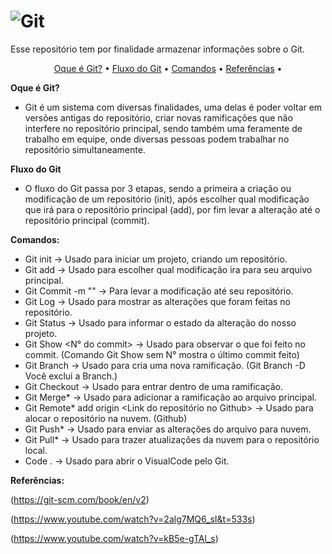 # ![Git](https://user-images.githubusercontent.com/101012809/162340613-57d449d2-f730-4abd-80c3-7680fe55457a.png)

Esse repositório tem por finalidade armazenar informações sobre o Git. 

<p align="center">
 <a href="#Oque é Git?">Oque é Git?</a> •
 <a href="#Fluxo do Git">Fluxo do Git</a> • 
 <a href="#Comandos">Comandos</a> • 
 <a href="#Referências">Referências</a> • 
</p>



**Oque é Git?**

* Git é um sistema com diversas finalidades, uma delas é poder voltar em versões antigas do repositório, criar novas ramificações que não interfere no repositório principal, sendo também uma feramente de trabalho em equipe, onde diversas pessoas podem trabalhar no repositório simultaneamente.

**Fluxo do Git**

* O fluxo do Git passa por 3 etapas, sendo a primeira a criação ou modificação de um repositório (init), após escolher qual modificação que irá para o repositório principal (add), por fim levar a alteração até o repositório principal (commit).

**Comandos:**

* Git init -> Usado para iniciar um projeto, criando um repositório.
* Git add -> Usado para escolher qual modificação ira para seu arquivo principal.
* Git Commit -m "" -> Para levar a modificação até seu repositório. 
* Git Log -> Usado para mostrar as alterações que foram feitas no repositório.
* Git Status -> Usado para informar o estado da alteração do nosso projeto.
* Git Show <N° do commit> -> Usado para observar o que foi feito no commit. (Comando Git Show sem N° mostra o último commit feito)
* Git Branch <Nome> -> Usado para cria uma nova ramificação. (Git Branch -D <Nome da Branch> Você exclui a Branch.)
* Git Checkout <Nome da Branch> -> Usado para entrar dentro de uma ramificação. 
* Git Merge* <Nome da Branch> -> Usado para adicionar a ramificação ao arquivo principal.
* Git Remote* add origin <Link do repositório no Github> -> Usado para alocar o repositório na nuvem. (Github)
* Git Push* -> Usado para enviar as alterações do arquivo para nuvem.
* Git Pull* -> Usado para trazer atualizações da nuvem para o repositório local.
* Code . -> Usado para abrir o VisualCode pelo Git.

**Referências:**

(https://git-scm.com/book/en/v2)

(https://www.youtube.com/watch?v=2alg7MQ6_sI&t=533s)

(https://www.youtube.com/watch?v=kB5e-gTAl_s)